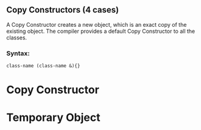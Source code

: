 ## Copy Constructors (4 cases)
A Copy Constructor creates a new object, which is an exact copy of the existing object. The compiler provides a default Copy Constructor to all the classes.

### Syntax:
```
class-name (class-name &){}
```

# Copy Constructor 
# Temporary Object